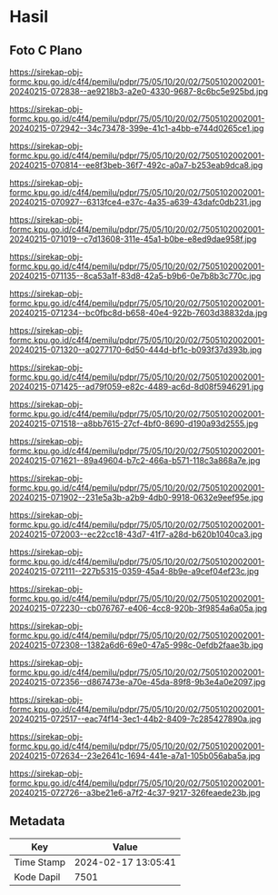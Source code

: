 # Hasil

## Foto C Plano

https://sirekap-obj-formc.kpu.go.id/c4f4/pemilu/pdpr/75/05/10/20/02/7505102002001-20240215-072838--ae9218b3-a2e0-4330-9687-8c6bc5e925bd.jpg

https://sirekap-obj-formc.kpu.go.id/c4f4/pemilu/pdpr/75/05/10/20/02/7505102002001-20240215-072942--34c73478-399e-41c1-a4bb-e744d0265ce1.jpg

https://sirekap-obj-formc.kpu.go.id/c4f4/pemilu/pdpr/75/05/10/20/02/7505102002001-20240215-070814--ee8f3beb-36f7-492c-a0a7-b253eab9dca8.jpg

https://sirekap-obj-formc.kpu.go.id/c4f4/pemilu/pdpr/75/05/10/20/02/7505102002001-20240215-070927--6313fce4-e37c-4a35-a639-43dafc0db231.jpg

https://sirekap-obj-formc.kpu.go.id/c4f4/pemilu/pdpr/75/05/10/20/02/7505102002001-20240215-071019--c7d13608-311e-45a1-b0be-e8ed9dae958f.jpg

https://sirekap-obj-formc.kpu.go.id/c4f4/pemilu/pdpr/75/05/10/20/02/7505102002001-20240215-071135--8ca53a1f-83d8-42a5-b9b6-0e7b8b3c770c.jpg

https://sirekap-obj-formc.kpu.go.id/c4f4/pemilu/pdpr/75/05/10/20/02/7505102002001-20240215-071234--bc0fbc8d-b658-40e4-922b-7603d38832da.jpg

https://sirekap-obj-formc.kpu.go.id/c4f4/pemilu/pdpr/75/05/10/20/02/7505102002001-20240215-071320--a0277170-6d50-444d-bf1c-b093f37d393b.jpg

https://sirekap-obj-formc.kpu.go.id/c4f4/pemilu/pdpr/75/05/10/20/02/7505102002001-20240215-071425--ad79f059-e82c-4489-ac6d-8d08f5946291.jpg

https://sirekap-obj-formc.kpu.go.id/c4f4/pemilu/pdpr/75/05/10/20/02/7505102002001-20240215-071518--a8bb7615-27cf-4bf0-8690-d190a93d2555.jpg

https://sirekap-obj-formc.kpu.go.id/c4f4/pemilu/pdpr/75/05/10/20/02/7505102002001-20240215-071621--89a49604-b7c2-466a-b571-118c3a868a7e.jpg

https://sirekap-obj-formc.kpu.go.id/c4f4/pemilu/pdpr/75/05/10/20/02/7505102002001-20240215-071902--231e5a3b-a2b9-4db0-9918-0632e9eef95e.jpg

https://sirekap-obj-formc.kpu.go.id/c4f4/pemilu/pdpr/75/05/10/20/02/7505102002001-20240215-072003--ec22cc18-43d7-41f7-a28d-b620b1040ca3.jpg

https://sirekap-obj-formc.kpu.go.id/c4f4/pemilu/pdpr/75/05/10/20/02/7505102002001-20240215-072111--227b5315-0359-45a4-8b9e-a9cef04ef23c.jpg

https://sirekap-obj-formc.kpu.go.id/c4f4/pemilu/pdpr/75/05/10/20/02/7505102002001-20240215-072230--cb076767-e406-4cc8-920b-3f9854a6a05a.jpg

https://sirekap-obj-formc.kpu.go.id/c4f4/pemilu/pdpr/75/05/10/20/02/7505102002001-20240215-072308--1382a6d6-69e0-47a5-998c-0efdb2faae3b.jpg

https://sirekap-obj-formc.kpu.go.id/c4f4/pemilu/pdpr/75/05/10/20/02/7505102002001-20240215-072356--d867473e-a70e-45da-89f8-9b3e4a0e2097.jpg

https://sirekap-obj-formc.kpu.go.id/c4f4/pemilu/pdpr/75/05/10/20/02/7505102002001-20240215-072517--eac74f14-3ec1-44b2-8409-7c285427890a.jpg

https://sirekap-obj-formc.kpu.go.id/c4f4/pemilu/pdpr/75/05/10/20/02/7505102002001-20240215-072634--23e2641c-1694-441e-a7a1-105b056aba5a.jpg

https://sirekap-obj-formc.kpu.go.id/c4f4/pemilu/pdpr/75/05/10/20/02/7505102002001-20240215-072726--a3be21e6-a7f2-4c37-9217-326feaede23b.jpg


## Metadata

| Key        | Value               |
| ---------- | ------------------- |
| Time Stamp | 2024-02-17 13:05:41 |
| Kode Dapil | 7501                |



